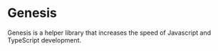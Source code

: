 # Genesis

Genesis is a helper library that increases the speed of Javascript and TypeScript development.
